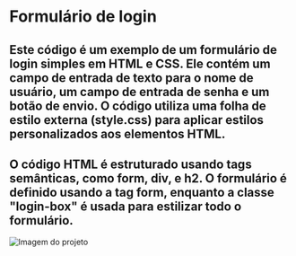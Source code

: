 # Formulário de login
## Este código é um exemplo de um formulário de login simples em HTML e CSS. Ele contém um campo de entrada de texto para o nome de usuário, um campo de entrada de senha e um botão de envio. O código utiliza uma folha de estilo externa (style.css) para aplicar estilos personalizados aos elementos HTML.

## O código HTML é estruturado usando tags semânticas, como form, div, e h2. O formulário é definido usando a tag form, enquanto a classe "login-box" é usada para estilizar todo o formulário.

 ![Imagem do projeto](https://github.com/OPedromartyns/formulario_de_login/blob/main/imagem%20ilustativa.png?raw=true)

